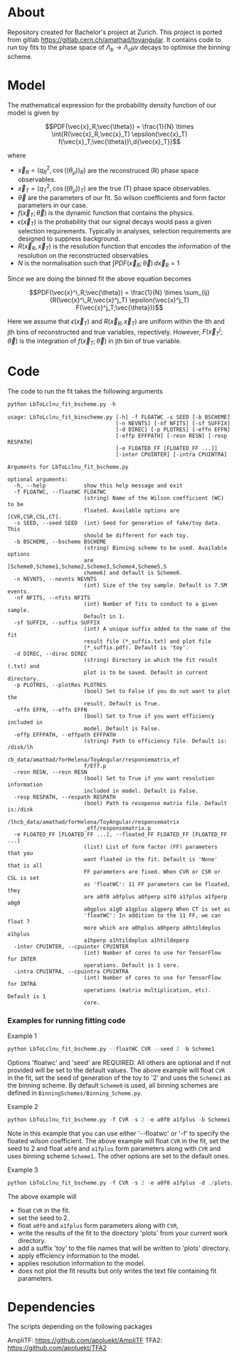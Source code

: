 # About

Repository created for Bachelor's project at Zurich. 
This project is ported from gitlab https://gitlab.cern.ch/amathad/toyangular. 
It contains code to run toy fits to the phase space of $`\Lambda_b \rightarrow \Lambda_c \mu \nu`$ decays to optimise the binning scheme.
 
# Model

The mathematical expression for the probability density function of our model is given by 

```math
PDF(\vec{x}_R;\vec{\theta}) = \frac{1}{N} \times \int{R(\vec{x}_R,\vec{x}_T) \epsilon(\vec{x}_T) f(\vec{x}_T;\vec{\theta})\,d{\vec{x}_T}}
```

where

- $`\vec{x}_R = (q_R^2, \cos((\theta_\mu))_R)`$ are the reconstruced (R) phase space observables.
- $`\vec{x}_T = (q_T^2, \cos((\theta_\mu))_T)`$ are the true (T) phase space observables.
- $`\vec{\theta}`$ are the parameters of our fit. So wilson coefficients and form factor parameters in our case.
- $`f(\vec{x}_T;\vec{\theta})`$ is the dynamic function that contains the physics. 
- $`\epsilon(\vec{x}_T)`$ is the probability that our signal decays would pass a given selection requirements. Typically in analyses, selection requirements are designed to suppress background. 
- $`R(\vec{x}_R,\vec{x}_T)`$ is the resolution function that encodes the information of the resolution on the reconstructed observables. 
- $`N`$ is the normalisation such that $`\int{PDF(\vec{x}_R;\vec{\theta})\,d{\vec{x}_R}} = 1`$

Since we are doing the binned fit the above equation becomes

```math
PDF(\vec{x}^i_R;\vec{\theta}) = \frac{1}{N} \times \sum_{ij} {R(\vec{x}^i_R,\vec{x}^j_T) \epsilon(\vec{x}^j_T) F(\vec{x}^j_T;\vec{\theta})}
```

Here we assume that $`\epsilon(\vec{x}_T)`$  and $`R(\vec{x}_R,\vec{x}_T)`$ are uniform within the ith and jth bins of reconstructed and true variables, repectively. However, $`F(\vec{x}^j_T;\vec{\theta})`$ is the integration of $`f(\vec{x}_T;\vec{\theta})`$ in jth bin of true variable. 

# Code 

The code to run the fit takes the following arguments

```python
python LbToLclnu_fit_bscheme.py -h 
```

```
usage: LbToLclnu_fit_binscheme.py [-h] -f FLOATWC -s SEED [-b BSCHEME]
                                  [-n NEVNTS] [-nf NFITS] [-sf SUFFIX]
                                  [-d DIREC] [-p PLOTRES] [-effn EFFN]
                                  [-effp EFFPATH] [-resn RESN] [-resp RESPATH]
                                  [-e FLOATED_FF [FLOATED_FF ...]]
                                  [-inter CPUINTER] [-intra CPUINTRA]

Arguments for LbToLclnu_fit_bscheme.py

optional arguments:
  -h, --help            show this help message and exit
  -f FLOATWC, --floatWC FLOATWC
                        (string) Name of the Wilson coefficient (WC) to be
                        floated. Available options are [CVR,CSR,CSL,CT].
  -s SEED, --seed SEED  (int) Seed for generation of fake/toy data. This
                        should be different for each toy.
  -b BSCHEME, --bscheme BSCHEME
                        (string) Binning scheme to be used. Available options
                        are [Scheme0,Scheme1,Scheme2,Scheme3,Scheme4,Scheme5,S
                        cheme6] and default is Scheme0.
  -n NEVNTS, --nevnts NEVNTS
                        (int) Size of the toy sample. Default is 7.5M events.
  -nf NFITS, --nfits NFITS
                        (int) Number of fits to conduct to a given sample.
                        Default in 1.
  -sf SUFFIX, --suffix SUFFIX
                        (int) A unique suffix added to the name of the fit
                        result file (*_suffix.txt) and plot file
                        (*_suffix.pdf). Default is 'toy'.
  -d DIREC, --direc DIREC
                        (string) Directory in which the fit result (.txt) and
                        plot is to be saved. Default in current directory.
  -p PLOTRES, --plotRes PLOTRES
                        (bool) Set to False if you do not want to plot the
                        result. Default is True.
  -effn EFFN, --effn EFFN
                        (bool) Set to True if you want efficiency included in
                        model. Default is False.
  -effp EFFPATH, --effpath EFFPATH
                        (string) Path to efficiency file. Default is: /disk/lh
                        cb_data/amathad/forHelena/ToyAngular/responsematrix_ef
                        f/Eff.p
  -resn RESN, --resn RESN
                        (bool) Set to True if you want resolution information
                        included in model. Default is False.
  -resp RESPATH, --respath RESPATH
                        (bool) Path to resoponse matrix file. Default is:/disk
                        /lhcb_data/amathad/forHelena/ToyAngular/responsematrix
                        _eff/responsematrix.p
  -e FLOATED_FF [FLOATED_FF ...], --floated_FF FLOATED_FF [FLOATED_FF ...]
                        (list) List of form factor (FF) parameters that you
                        want floated in the fit. Default is 'None' that is all
                        FF parameters are fixed. When CVR or CSR or CSL is set
                        as 'floatWC': 11 FF parameters can be floated, they
                        are a0f0 a0fplus a0fperp a1f0 a1fplus a1fperp a0g0
                        a0gplus a1g0 a1gplus a1gperp When CT is set as
                        'floatWC': In addition to the 11 FF, we can float 7
                        more which are a0hplus a0hperp a0htildeplus a1hplus
                        a1hperp a1htildeplus a1htildeperp
  -inter CPUINTER, --cpuinter CPUINTER
                        (int) Number of cores to use for TensorFlow for INTER
                        operations. Default is 1 core.
  -intra CPUINTRA, --cpuintra CPUINTRA
                        (int) Number of cores to use for TensorFlow for INTRA
                        operations (matrix multiplication, etc). Default is 1
                        core.
```

###  Examples for running fitting code  ###

Example 1

```python
python LbToLclnu_fit_bscheme.py --floatWC CVR --seed 2 -b Scheme1
```

Options 'floatwc' and 'seed' are REQUIRED. All others are optional and if not provided will be set to the default values. 
The above example will float ``CVR`` in the fit, set the seed of generation of the toy to '2' and uses the ``Scheme1`` as the binning scheme. 
By default ``Scheme0`` is used, all binning schemes are defined in ``BinningSchemes/Binning_Scheme.py``.

Example 2

```python
python LbToLclnu_fit_bscheme.py -f CVR -s 2 -e a0f0 a1fplus -b Scheme1
```

Note in this example that you can use either '--floatwc' or '-f' to specify the floated wilson coefficient.
The above example will float ``CVR`` in the fit, set the seed to 2 and float ``a0f0`` and ``a1fplus`` form parameters along with ``CVR`` 
and uses binning scheme ``Scheme1``.
The other options are set to the default ones. 

Example 3 

```python
python LbToLclnu_fit_bscheme.py -f CVR -s 2 -e a0f0 a1fplus -d ./plots/ -sf toy -effn True -resn True -p False
```
The above example will 
- float ``CVR`` in the fit.
- set the seed to 2. 
- float ``a0f0`` and ``a1fplus`` form parameters along with ``CVR``, 
- write the results of the fit to the directory 'plots' from your current work directory. 
- add a suffix 'toy' to the file names that will be written to 'plots' directory.
- apply efficiency information to the model.
- applies resolution information to the model.
- does not plot the fit results but only writes the text file containing fit parameters. 

# Dependencies

The scripts depending on the following packages

AmpliTF: https://github.com/apoluekt/AmpliTF
TFA2: https://github.com/apoluekt/TFA2
